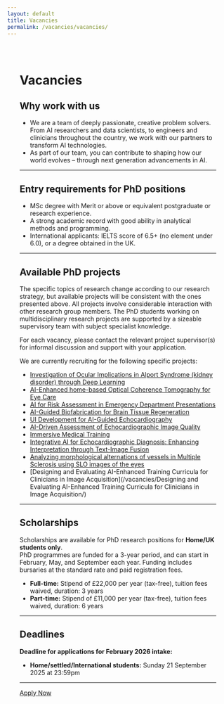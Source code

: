 ```yaml
---
layout: default
title: Vacancies
permalink: /vacancies/vacancies/
---
```


<!-- PAGE STYLES + WRAPPER -->
<style>
  :root{ --primary:#2563eb; --primary-700:#1d4ed8; --border:#e5e7eb; }
  .page-wrap{ max-width:1500px; margin:0 auto; padding:28px; }
  .cat-section{ margin:28px 0; scroll-margin-top:80px; }
  table{ width:100%; border-collapse:collapse; }
  thead th{ background:#f3f4f6; text-align:left; }
  th,td{ padding:10px; border-bottom:1px solid var(--border); vertical-align:top; }
</style>

<div class="page-wrap" markdown="1">

# Vacancies

## Why work with us
- We are a team of deeply passionate, creative problem solvers. From AI researchers and data scientists, to engineers and clinicians throughout the country, we work with our partners to transform AI technologies.  
- As part of our team, you can contribute to shaping how our world evolves – through next generation advancements in AI.  

---

## Entry requirements for PhD positions
- MSc degree with Merit or above or equivalent postgraduate or research experience.  
- A strong academic record with good ability in analytical methods and programming.  
- International applicants: IELTS score of 6.5+ (no element under 6.0), or a degree obtained in the UK.  

---

## Available PhD projects
The specific topics of research change according to our research strategy, but available projects will be consistent with the ones presented above. All projects involve considerable interaction with other research group members. The PhD students working on multidisciplinary research projects are supported by a sizeable supervisory team with subject specialist knowledge.  

For each vacancy, please contact the relevant project supervisor(s) for informal discussion and support with your application.  

We are currently recruiting for the following specific projects:  

- [Investigation of Ocular Implications in Alport Syndrome (kidney disorder) through Deep Learning](https://intsav.github.io/Alport.html)  
- [AI-Enhanced home-based Optical Coherence Tomography for Eye Care](https://intsav.github.io/Home_OCT.html)  
- [AI for Risk Assessment in Emergency Department Presentations](https://intsav.github.io/Risk_Assessment_ED.html)  
- [AI-Guided Biofabrication for Brain Tissue Regeneration](https://intsav.github.io/biopriniting.html)  
- [UI Development for AI-Guided Echocardiography](https://intsav.github.io/EchoUI.html)  
- [AI-Driven Assessment of Echocardiographic Image Quality](https://intsav.github.io/ImageQuality.html)  
- [Immersive Medical Training](https://intsav.github.io/ImmersiveTraining.html)  
- [Integrative AI for Echocardiographic Diagnosis: Enhancing Interpretation through Text-Image Fusion](https://intsav.github.io/echo_text_image_fusion.html)  
- [Analyzing morphological alternations of vessels in Multiple Sclerosis using SLO images of the eyes](https://intsav.github.io/sclerosis.html)  
- [Designing and Evaluating AI-Enhanced Training Curricula for Clinicians in Image Acquisition](/vacancies/Designing and Evaluating AI-Enhanced Training Curricula for Clinicians in Image Acquisition/)

---

## Scholarships
Scholarships are available for PhD research positions for **Home/UK students only**.  
PhD programmes are funded for a 3-year period, and can start in February, May, and September each year. Funding includes bursaries at the standard rate and paid registration fees.  

- **Full-time:** Stipend of £22,000 per year (tax-free), tuition fees waived, duration: 3 years  
- **Part-time:** Stipend of £11,000 per year (tax-free), tuition fees waived, duration: 6 years  

---

## Deadlines
**Deadline for applications for February 2026 intake:**  
- **Home/settled/International students:** Sunday 21 September 2025 at 23:59pm  

---

<div class="text-center mt-4">
  <a href="https://evision.uwl.ac.uk/urd/sits.urd/run/siw_file_load.sso?snzSx5iEuwGggL9kmQINlTHSpjOaEuhcIx2VpyqTi8FtlAlvUN" 
     target="_blank" class="btn btn-primary btn-lg">Apply Now</a>
</div>

</div>